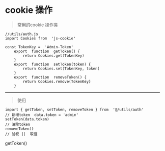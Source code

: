 
# cookie 操作
> 常用的cookie 操作类

    //utils/auth.js
    import Cookies from  'js-cookie'
	
	const TokenKey =  'Admin-Token'
		export  function  getToken() {
			return Cookies.get(TokenKey)
		}
		export  function  setToken(token) {
			return Cookies.set(TokenKey, token)
		}
		export  function  removeToken() {
			return Cookies.remove(TokenKey)
		}
---


> 使用

    import { getToken, setToken, removeToken } from  '@/utils/auth'
	// 新增token  data.token = 'admin'
	setToken(data.token)
	// 清除token 
	removeToken()
    // 验权 ||  取值
   getToken()
<!--stackedit_data:
eyJoaXN0b3J5IjpbMTAzODc5OTc5OV19
-->
